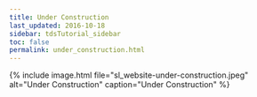 ```yaml
---
title: Under Construction
last_updated: 2016-10-18 
sidebar: tdsTutorial_sidebar
toc: false
permalink: under_construction.html
---
```


{% include image.html file="sl_website-under-construction.jpeg" alt="Under Construction" caption="Under Construction" %}
